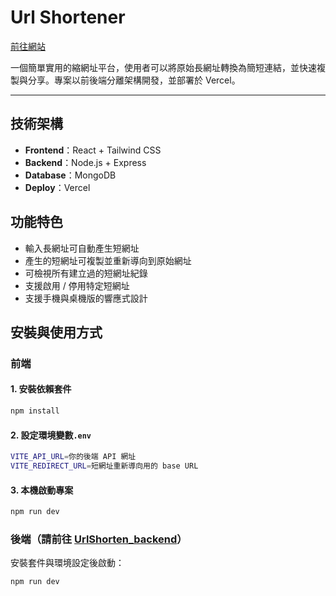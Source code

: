 # Url Shortener

[前往網站](https://url-shortener-beige-pi.vercel.app/)

一個簡單實用的縮網址平台，使用者可以將原始長網址轉換為簡短連結，並快速複製與分享。專案以前後端分離架構開發，並部署於 Vercel。

---

## 技術架構
- **Frontend**：React + Tailwind CSS  
- **Backend**：Node.js + Express  
- **Database**：MongoDB  
- **Deploy**：Vercel

## 功能特色
- 輸入長網址可自動產生短網址
- 產生的短網址可複製並重新導向到原始網址
- 可檢視所有建立過的短網址紀錄
- 支援啟用 / 停用特定短網址
- 支援手機與桌機版的響應式設計

## 安裝與使用方式

### **前端**

#### 1. 安裝依賴套件

```bash
npm install
```

#### 2. 設定環境變數`.env`
```bash
VITE_API_URL=你的後端 API 網址
VITE_REDIRECT_URL=短網址重新導向用的 base URL
```


#### 3. 本機啟動專案
```bash
npm run dev
```

### **後端**（請前往 [UrlShorten_backend](https://github.com/chinyuting/UrlShorten_backend)）  
  安裝套件與環境設定後啟動：
```bash
npm run dev
```